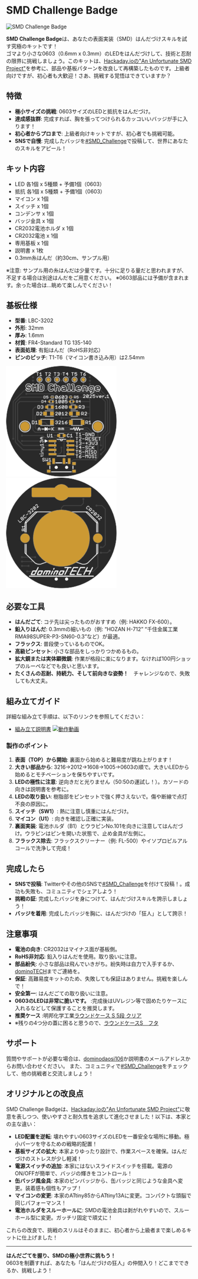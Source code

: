 # SMD Challenge Badge

![SMD Challenge Badge](SMDChallenge_IGP1120.JPG)

**SMD Challenge Badge**は、あなたの表面実装（SMD）はんだづけスキルを試す究極のキットです！  
ゴマより小さな0603（0.6mm x 0.3mm）のLEDをはんだづけして、技術と忍耐の限界に挑戦しましょう。このキットは、[Hackaday.ioの"An Unfortunate SMD Project"](https://hackaday.io/project/25265-an-unfortunate-smd-project)を参考に、部品や基板パターンを改良して再構築したものです。上級者向けですが、初心者も大歓迎！さあ、挑戦する覚悟はできていますか？

## 特徴
- **極小サイズの挑戦**: 0603サイズのLEDと抵抗をはんだづけ。
- **達成感抜群**: 完成すれば、胸を張ってつけられるカッコいいバッジが手に入ります！
- **初心者からプロまで**: 上級者向けキットですが、初心者でも挑戦可能。
- **SNSで自慢**: 完成したバッジを[#SMD_Challenge](https://twitter.com/hashtag/SMD_Challenge)で投稿して、世界にあなたのスキルをアピール！

## キット内容
- LED  各1個 x 5種類 + 予備1個（0603）
- 抵抗 各1個 x 5種類 + 予備1個（0603）
- マイコン x 1個
- スイッチ x 1個
- コンデンサ x 1個
- バッジ金具 x 1個
- CR2032電池ホルダ x 1個
- CR2032電池 x 1個
- 専用基板 x 1個
- 説明書 x 1枚
- 0.3mm糸はんだ（約30cm、サンプル用）

※注意: サンプル用の糸はんだは少量です。十分に足りる量だと思われますが、不足する場合は別途はんだをご用意ください。
※0603部品には予備が含まれます。余った場合は…眺めて楽しんでください！

## 基板仕様
- **型番**: LBC-3202
- **外形**: 32mm
- **厚み**: 1.6mm
- **材質**: FR4-Standard TG 135-140
- **表面処理**: 有鉛はんだ（RoHS非対応）
- **ピンのピッチ**: T1-T6（マイコン書き込み用）は2.54mm

<img src="SVG/SMD_Challenge_2025_v1_SVG/top.svg" width="300"> <img src="SVG/SMD_Challenge_2025_v1_SVG/bottom.svg" width="300">

## 必要な工具
- **はんだごて**: コテ先は尖ったものがおすすめ（例: HAKKO FX-600）。
- **鉛入りはんだ**: 0.3mmの細いもの（例: “HOZAN H-712” “千住金属工業 RMA98SUPER-P3-SN60-0.3”など）が最適。
- **フラックス**: 普段使っているものでOK。
- **高級ピンセット**: 小さな部品をしっかりつかめるもの。
- **拡大鏡または実体顕微鏡**: 作業が格段に楽になります。なければ100円ショップのルーペなどでも良いと思います。
- **たくさんの忍耐、持続力、そして前向きな姿勢！**　チャレンジなので、失敗しても大丈夫。

## 組み立てガイド
詳細な組み立て手順は、以下のリンクを参照してください：
- [組み立て説明書](Manual/SMD_Challenge_Badge_Manual_ver2.2.pdf)
[![動作動画](http://img.youtube.com/vi/hwRiR8ovcfM/0.jpg)](https://www.youtube.com/watch?v=hwRiR8ovcfM )

### 製作のポイント
1. **表面（TOP）から開始**: 裏面から始めると難易度が跳ね上がります！
2. **大きい部品から**: 3216→2012→1608→1005→0603の順で。大きいLEDから始めるとモチベーションを保ちやすいです。
3. **LEDの極性に注意**: 逆向きだと光りません（50:50の運試し！）。カソードの向きは説明書を参考に。
4. **LEDの取り扱い**: 樹脂部をピンセットで強く押さえないで。傷や断線で点灯不良の原因に。
5. **スイッチ（SW1）**: 熱に注意し慎重にはんだづけ。
6. **マイコン（U1）**: 向きを確認し正確に実装。
7. **裏面実装**: 電池ホルダ（B1）とウラピンNo.101を向きに注意してはんだづけ。ウラピンはピンを開いた状態で、止め金具が左側に。
8. **フラックス除去**: フラックスクリーナー（例: FL-500）やイソプロピルアルコールで洗浄して完成！

## 完成したら
- **SNSで投稿**: Twitterやその他のSNSで[#SMD_Challenge](https://twitter.com/intent/tweet?hashtags=SMD_Challenge)を付けて投稿！。成功も失敗も、コミュニティでシェアしよう！
- **挑戦の証**: 完成したバッジを身につけて、はんだづけスキルを誇示しましょう！
- **バッジを着用**: 完成したバッジを胸に、はんだづけの「狂人」として誇示！

## 注意事項
- **電池の向き**: CR2032はマイナス面が基板側。
- **RoHS非対応**: 鉛入りはんだを使用。取り扱いに注意。
- **部品紛失**: 小さな部品は飛んでいきがち。紛失時は自力で入手するか、[dominoTECH](https://Twitter.com/dominodaosi106)までご連絡を。
- **保証**: 高難易度キットのため、失敗しても保証はありません。挑戦を楽しんで！
- **安全第一**: はんだごての取り扱いに注意。
- **0603のLEDは非常に脆いです。** :完成後はUVレジン等で固めたりケースに入れるなどして保護することを推奨します。
 - **推奨ケース** :明邦化学工業[ラウンドケース S 5段 クリア](https://meihokagaku.co.jp/?p=2736)
 - ※残りの4つ分の蓋に困ると思うので、[ラウンドケースS　フタ](https://meihokagaku.co.jp/?p=2709)

## サポート
質問やサポートが必要な場合は、[dominodaosi106](https://Twitter.com/dominodaosi106)か説明書のメールアドレスからお問い合わせください。
また、コミュニティで[#SMD_Challenge](https://twitter.com/hashtag/SMD_Challenge)をチェックして、他の挑戦者と交流しましょう！


## オリジナルとの改良点

SMD Challenge Badgeは、[Hackaday.ioの"An Unfortunate SMD Project"](https://hackaday.io/project/25265-an-unfortunate-smd-project)に敬意を表しつつ、使いやすさと耐久性を追求して進化させました！以下は、本家との主な違い：

- **LED配置を逆転**: 壊れやすい0603サイズのLEDを一番安全な場所に移動。極小パーツを守るための戦略的配置！
- **基板サイズの拡大**: 本家よりゆったり設計で、作業スペースを確保。はんだづけのストレスが少し軽減！
- **電源スイッチの追加**: 本家にはないスライドスイッチを搭載。電源のON/OFFが簡単で、バッジの輝きをコントロール！
- **缶バッジ風金具**: 本家のピンバッジから、缶バッジと同じような金具へ変更。装着感も個性もアップ！
- **マイコンの変更**: 本家のATtiny85からATtiny13Aに変更。コンパクトな頭脳で同じパフォーマンス！
- **電池ホルダをスルーホールに**: SMDの電池金具は剥がれやすいので、スルーホール型に変更。ガッチリ固定で頑丈に！

これらの改良で、挑戦のスリルはそのままに、初心者から上級者まで楽しめるキットに仕上げました！

---

**はんだごてを握り、SMDの極小世界に挑もう！**  
0603を制覇すれば、あなたも「はんだづけの狂人」の仲間入り！どこまでできるか、挑戦しよう！